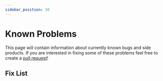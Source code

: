```yaml
---
sidebar_position: 10
---
```


# Known Problems
This page will contain information about currently known bugs and side products. If you are interested in fixing some of these problems feel free to create a [pull request](https://github.com/re-sync-dev/Lagoon/pulls)!

## Fix List